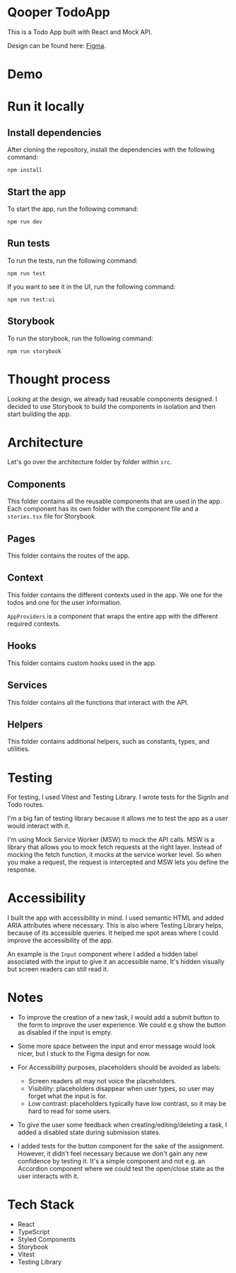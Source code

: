 # Qooper TodoApp

This is a Todo App built with React and Mock API.

Design can be found here: [Figma](https://www.figma.com/file/oWgvLwCXRPrXTQGnq8atW3/To-Do-APP?nodeid=2%3A2).

# Demo

# Run it locally

## Install dependencies

After cloning the repository, install the dependencies with the following command:

```
npm install
```

## Start the app

To start the app, run the following command:

```
npm run dev
```

## Run tests

To run the tests, run the following command:

```
npm run test
```

If you want to see it in the UI, run the following command:

```
npm run test:ui
```

## Storybook

To run the storybook, run the following command:

```
npm run storybook
```

# Thought process

Looking at the design, we already had reusable components designed. I decided to use Storybook to build the components in isolation and then start building the app.

# Architecture

Let's go over the architecture folder by folder within `src`.

## Components

This folder contains all the reusable components that are used in the app. Each component has its own folder with the component file and a `stories.tsx` file for Storybook.

## Pages

This folder contains the routes of the app.

## Context

This folder contains the different contexts used in the app. We one for the todos and one for the user information.

`AppProviders` is a component that wraps the entire app with the different required contexts.

## Hooks

This folder contains custom hooks used in the app.

## Services

This folder contains all the functions that interact with the API.

## Helpers

This folder contains additional helpers, such as constants, types, and utilities.

# Testing

For testing, I used Vitest and Testing Library. I wrote tests for the SignIn and Todo routes.

I'm a big fan of testing library because it allows me to test the app as a user would interact with it.

I'm using Mock Service Worker (MSW) to mock the API calls. MSW is a library that allows you to mock fetch requests at the right layer. Instead of mocking the fetch function, it mocks at the service worker level. So when you make a request, the request is intercepted and MSW lets you define the response.

# Accessibility

I built the app with accessibility in mind. I used semantic HTML and added ARIA attributes where necessary. This is also where Testing Library helps, because of its accessible queries. It helped me spot areas where I could improve the accessibility of the app.

An example is the `Input` component where I added a hidden label associated with the input to give it an accessible name. It's hidden visually but screen readers can still read it.

# Notes

- To improve the creation of a new task, I would add a submit button to the form to improve the user experience. We could e.g show the button as disabled if the input is empty.
- Some more space between the input and error message would look nicer, but I stuck to the Figma design for now.
- For Accessibility purposes, placeholders should be avoided as labels:

  - Screen readers all may not voice the placeholders.
  - Visibility: placeholders disappear when user types, so user may forget what the input is for.
  - Low contrast: placeholders typically have low contrast, so it may be hard to read for some users.

- To give the user some feedback when creating/editing/deleting a task, I added a disabled state during submission states.
- I added tests for the button component for the sake of the assignment. However, it didn't feel necessary because we don't gain any new confidence by testing it. It's a simple component and not e.g. an Accordion component where we could test the open/close state as the user interacts with it.

# Tech Stack

- React
- TypeScript
- Styled Components
- Storybook
- Vitest
- Testing Library
